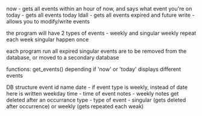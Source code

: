 now - gets all events within an hour of now, and says what event you're on
today - gets all events today
ldall - gets all events expired and future
write - allows you to modify/write events

the program will have 2 types of events - weekly and singular
weekly repeat each week
singular happen once

each program run all expired singular events are to be removed from the database, or moved to a secondary database

functions:
get_events() depending if 'now' or 'today' displays different events

DB structure
event id
name
date - if event type is weekly, instead of date here is written weekday
time - time of event
notes - weekly notes get deleted after an occurrance
type - type of event - singular (gets deleted after occurrence) or weekly (gets repeated each weak)
